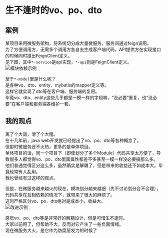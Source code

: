 # 生不逢时的vo、po、dto
## 案例
某项目采用微服务架构，将系统切分成大量微服务，服务间通过feign调用。  
为了方便调用方，无需多个调用方各自去生成客户端代码，API提供方在实现接口的时候同时提出FeignClient定义。  
见下图，其中`*-service`是api实现，`*-api`则是FeignClient定义。
![模块依赖示例](/images/bad.png)

至于`*-model`里是什么呢？  
是各种vo、dto、entity、mybatis的mapper定义等。  
这样它就实现了dto等在客户端、服务端的复用。  
毕竟vo、dto、entity这些几乎都是一模一样的字段嘛，“没必要”重复，也“没必要”在客户端和服务端各维护一套。

## 我的观点
离了个大谱，滑了个大稽。  
在十几年前，java web开发就已经提出了vo、po、dto等各种概念了。  
但那时微服务还不火热，更多的是单体项目。  
单体项目的话，同一个项目下（即使划分了多个Module）代码共享太方便了，导致很多人都觉得vo、po、dto里面属性都差不多甚至一模一样没必要搞那么多。  
他们普通觉得区分这么多，虽然确实是解耦了，但是带来的收益还不如成本大。毕竟经常有人乱用。  
我也曾经有过这样的观点。  

但是，在微服务越来越火的现在，模块划分越来越细（先不讨论划分合不合理），代码共享在互相依赖的情况下，就带来了很大的麻烦了。  
这时严格区分vo、po、dto绝对是成本小，收益大。  
![改进示例](/images/good.png)

感觉vo、po、dto等是非常好的解耦设计，但是可惜生不逢时。  
大家以前用了，但帮助不大，反而对它产生了一些负面情绪。  
现在微服务大火，是它作为防腐层发力的时候了
